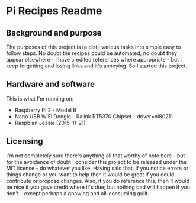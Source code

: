 # Pi Recipes Readme
## Background and purpose
The purposes of this project is to distil various tasks into simple easy to follow steps.
No doubt the recipes could be automated; no doubt they appear elsewhere - I have credited
references where appropriate - but I keep forgetting and losing links and it's annoying.
So I started this project.

## Hardware and software
This is what I'm running on:
 * Raspberry Pi 2 - Model B
 * Nano USB WiFi Dongle - Ralink RT5370 Chipset - driver=nl80211
 * Raspbian Jessie (2015-11-21)

## Licensing
I'm not completely sure there's anything all that worthy of note here - but for the avoidance
of doubt I consider this project to be released under the MIT license - do whatever you like.
Having said that, if you notice errors or things change or you want to help then it would be
great if you could contribute or propose changes. Also, if you do reference this, then it would
be nice if you gave credit where it's due; but nothing bad will happen if you don't - except
perhaps a gnawing and all-consuming guilt.
